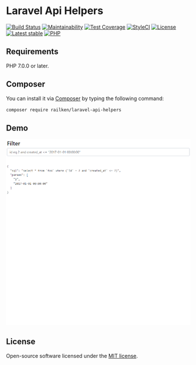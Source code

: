 # Laravel Api Helpers

[![Build Status](https://travis-ci.org/railken/laravel-api-helpers.svg?branch=master)](https://travis-ci.org/railken/laravel-api-helpers)
[![Maintainability](https://api.codeclimate.com/v1/badges/7c36d1dfb85139cc4f73/maintainability)](https://codeclimate.com/github/railken/laravel-api-helpers/maintainability)
[![Test Coverage](https://api.codeclimate.com/v1/badges/7c36d1dfb85139cc4f73/test_coverage)](https://codeclimate.com/github/railken/laravel-api-helpers/test_coverage)
[![StyleCI](https://styleci.io/repos/86246503/shield?branch=master)](https://styleci.io/repos/86246503)
[![License](https://img.shields.io/badge/License-MIT-yellow.svg)](https://opensource.org/licenses/MIT)
[![Latest stable](https://img.shields.io/packagist/v/railken/laravel-api-helpers.svg?style=flat-square)](https://packagist.org/packages/railken/laravel-manager)
[![PHP](https://img.shields.io/travis/php-v/railken/laravel-api-helpers.svg)](https://secure.php.net/)

## Requirements

PHP 7.0.0 or later.

## Composer

You can install it via [Composer](https://getcomposer.org/) by typing the following command:

```bash
composer require railken/laravel-api-helpers
```

## Demo

![demo](https://raw.githubusercontent.com/railken/laravel-api-helpers/master/demo/demo.gif)

## License

Open-source software licensed under the [MIT license](https://opensource.org/licenses/MIT).
